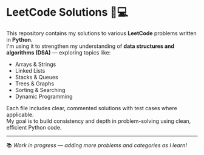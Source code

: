 # LeetCode Solutions 🧠💻

This repository contains my solutions to various **LeetCode** problems written in **Python**.  
I'm using it to strengthen my understanding of **data structures and algorithms (DSA)** — exploring topics like:

- Arrays & Strings  
- Linked Lists  
- Stacks & Queues  
- Trees & Graphs  
- Sorting & Searching  
- Dynamic Programming  

Each file includes clear, commented solutions with test cases where applicable.  
My goal is to build consistency and depth in problem-solving using clean, efficient Python code.

---

📚 *Work in progress — adding more problems and categories as I learn!*
